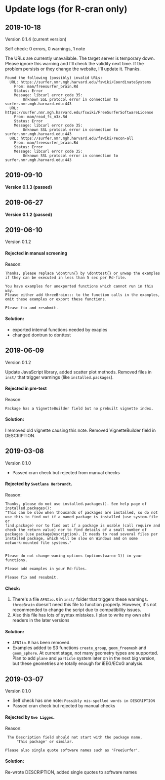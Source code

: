 # Update logs (for R-cran only)

## 2019-10-18

Version 0.1.4 (current version)

Self check: 0 errors, 0 warnings, 1 note

The URLs are currently unavailable. The target server is temporary down. Please ignore this warning and I'll check the validity next time. If the problem persists or they change the website, I'll update it. Thanks.

```
Found the following (possibly) invalid URLs:
  URL: https://surfer.nmr.mgh.harvard.edu/fswiki/CoordinateSystems
    From: man/freesurfer_brain.Rd
    Status: Error
    Message: libcurl error code 35:
      	Unknown SSL protocol error in connection to surfer.nmr.mgh.harvard.edu:443
  URL: https://surfer.nmr.mgh.harvard.edu/fswiki/FreeSurferSoftwareLicense
    From: man/read_fs_m3z.Rd
    Status: Error
    Message: libcurl error code 35:
      	Unknown SSL protocol error in connection to surfer.nmr.mgh.harvard.edu:443
  URL: https://surfer.nmr.mgh.harvard.edu/fswiki/recon-all
    From: man/freesurfer_brain.Rd
    Status: Error
    Message: libcurl error code 35:
      	Unknown SSL protocol error in connection to surfer.nmr.mgh.harvard.edu:443
```

## 2019-09-10

**Version 0.1.3 (passed)**

## 2019-06-27

**Version 0.1.2 (passed)**

## 2019-06-10

Version 0.1.2 

#### Rejected in manual screening

Reason:

```
Thanks, please replace \dontrun{} by \donttest{} or unwap the examples 
if they can be executed in less than 5 sec per Rd-file.

You have examples for unexported functions which cannot run in this way.
Please either add threeBrain::: to the function calls in the examples, 
omit these examples or export these functions.

Please fix and resubmit.
```

#### Solution:

* exported internal functions needed by exaples
* changed dontrun to donttest


## 2019-06-09

Version 0.1.2

Update JavaScript library, added scatter plot methods. Removed files in `inst/` 
that trigger warnings (like `installed.packages`). 

#### Rejected in pre-test

Reason:
```
Package has a VignetteBuilder field but no prebuilt vignette index.
```

#### Solution:

I removed old vignette causing this note. Removed VignetteBuilder field in 
DESCRIPTION.


## 2019-03-08

Version 0.1.0

* Passed cran check but rejected from manual checks

#### Rejected by `Swetlana Herbrandt`. 

Reason:

```
Thanks, please do not use installed.packages(). See help page of 
installed.packages():
"This can be slow when thousands of packages are installed, so do not 
use this to find out if a named package is installed (use system.file or 
find.package) nor to find out if a package is usable (call require and 
check the return value) nor to find details of a small number of 
packages (use packageDescription). It needs to read several files per 
installed package, which will be slow on Windows and on some 
network-mounted file systems."


Please do not change waning options (options(warn=-1)) in your functions.

Please add examples in your Rd-files.

Please fix and resubmit.
```

#### Check:

1. There's a file `AFNIio.R` in `inst/` folder that triggers these warnings. 
`threeBrain` doesn't need this file to function properly. 
However, it's not recommended to change the script due to compatibility issues. 
2. Also this file has lots of syntax mistakes. I plan to write my own afni readers 
in the later versions

#### Solution:

* `AFNIio.R` has been removed.
* Examples added to S3 functions `create_group`, `geom_freemesh` and `geom_sphere`. At current stage, not many geometry types are supported. Plan to add `plane` and `particle` system later on in the next big version, but these geometries are totally enough for iEEG/ECoG analysis.


## 2019-03-07

Version 0.1.0

* Self check has one note: `Possibly mis-spelled words in DESCRIPTION`
* Passed cran check but rejected by manual checks

#### Rejected by `Uwe Ligges`. 

Reason:

```
 The Description field should not start with the package name,
     'This package' or similar.

Please also single quote software names such as 'FreeSurfer'.
```

#### Solution:

Re-wrote DESCRIPTION, added single quotes to software names
